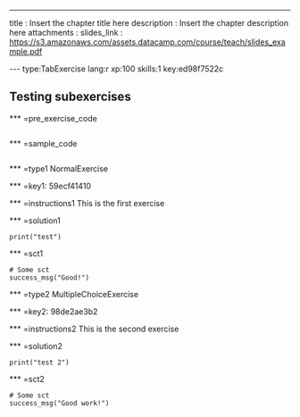 ---
title       : Insert the chapter title here
description : Insert the chapter description here
attachments :
  slides_link : https://s3.amazonaws.com/assets.datacamp.com/course/teach/slides_example.pdf


--- type:TabExercise lang:r xp:100 skills:1 key:ed98f7522c
## Testing subexercises


*** =pre_exercise_code
```{r}

```

*** =sample_code
```{r}

```

*** =type1
NormalExercise

*** =key1: 59ecf41410

*** =instructions1
This is the first exercise

*** =solution1
```{r}
print("test")
```

*** =sct1
```{r}
# Some sct
success_msg("Good!")
```

*** =type2
MultipleChoiceExercise

*** =key2: 98de2ae3b2

*** =instructions2
This is the second exercise

*** =solution2
```{r}
print("test 2")
```

*** =sct2
```{r}
# Some sct
success_msg("Good work!")
```